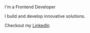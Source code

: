 I'm a Frontend Developer

I build and develop innovative solutions. 

Checkout my <a href="https://www.linkedin.com/in/fen-gao/" target="_blank">LinkedIn</a>
